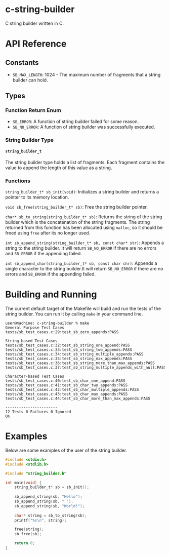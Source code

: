 # c-string-builder
C string builder written in C.

# API Reference

## Constants
* `SB_MAX_LENGTH`: 1024 - The maximum number of fragments that a string builder can hold.

## Types
### Function Return Enum
* `SB_ERROR`: A function of string builder failed for some reason.
* `SB_NO_ERROR`: A function of string builder was successfully executed.

### String Builder Type
#### `string_builder_t`
The string builder type holds a list of fragments. Each fragment contains the value to append the length of this value as a string.

### Functions
`string_builder_t* sb_init(void)`:
Initializes a string builder and returns a pointer to its memory location.

`void sb_free(string_builder_t* sb)`:
Free the string builder pointer.

`char* sb_to_string(string_builder_t* sb)`:
Returns the string of the string builder which is the concatenation of the string fragments. The string returned from this function has been allocated using `malloc`, so it should be freed using `free` after its no longer used.

`int sb_append_string(string_builder_t* sb, const char* str)`:
Appends a string to the string builder. It will return `SB_NO_ERROR` if there are no errors and `SB_ERROR` if the appending failed.

`int sb_append_char(string_builder_t* sb, const char chr)`:
Appends a single character to the string builder.It will return `SB_NO_ERROR` if there are no errors and `SB_ERROR` if the appending failed.

# Building and Running
The current default target of the Makefile will build and run the tests of the string builder. You can run it by calling `make` in your command line.

```console
user@machine: c-string-builder % make
General Purpose Test Cases
tests/sb_test_cases.c:29:test_sb_zero_appends:PASS

String-based Test Cases
tests/sb_test_cases.c:32:test_sb_string_one_append:PASS
tests/sb_test_cases.c:33:test_sb_string_two_appends:PASS
tests/sb_test_cases.c:34:test_sb_string_multiple_appends:PASS
tests/sb_test_cases.c:35:test_sb_string_max_appends:PASS
tests/sb_test_cases.c:36:test_sb_string_more_than_max_appends:PASS
tests/sb_test_cases.c:37:test_sb_string_multiple_appends_with_null:PASS

Character-based Test Cases
tests/sb_test_cases.c:40:test_sb_char_one_append:PASS
tests/sb_test_cases.c:41:test_sb_char_two_appends:PASS
tests/sb_test_cases.c:42:test_sb_char_multiple_appends:PASS
tests/sb_test_cases.c:43:test_sb_char_max_appends:PASS
tests/sb_test_cases.c:44:test_sb_char_more_than_max_appends:PASS

-----------------------
12 Tests 0 Failures 0 Ignored 
OK
```

# Examples
Below are some examples of the user of the string builder.

```c
#include <stdio.h>
#include <stdlib.h>

#include "string_builder.h"

int main(void) {
    string_builder_t* sb = sb_init();
    
    sb_append_string(sb, "Hello");
    sb_append_string(sb, " ");
    sb_append_string(sb, "World!");
    
    char* string = sb_to_string(sb);
    printf("%s\n", string);

    free(string);
    sb_free(sb);

    return 0;
}
```
